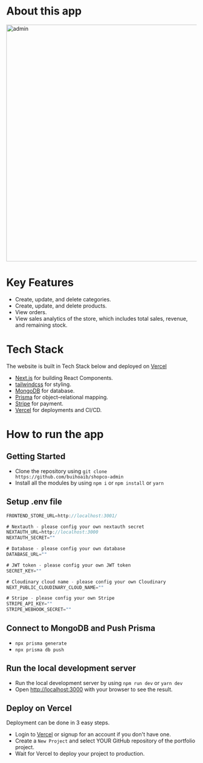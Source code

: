 # About this app
<img width="627" alt="admin" src="https://github.com/buihoaib/shopco-admin/assets/48377794/09925754-0534-4c50-b253-e03a300aa8ca">

# Key Features

- Create, update, and delete categories.
- Create, update, and delete products.
- View orders.
- View sales analytics of the store, which includes total sales, revenue, and remaining stock.

# Tech Stack

The website is built in Tech Stack below and deployed on [Vercel](https://vercel.com)

- [Next.js](https://nextjs.org) for building React Components.
- [tailwindcss](https://tailwindcss.com) for styling.
- [MongoDB](https://www.mongodb.com/) for database.
- [Prisma](https://vercel.com) for object–relational mapping.
- [Stripe](https://stripe.com/) for payment.
- [Vercel](https://vercel.com) for deployments and CI/CD.

  
# How to run the app

## Getting Started
- Clone the repository using `git clone https://github.com/buihoaib/shopco-admin`
- Install all the modules by using `npm i` or `npm install` or `yarn`

## Setup .env file

```js
FRONTEND_STORE_URL=http://localhost:3001/

# Nextauth - please config your own nextauth secret
NEXTAUTH_URL=http://localhost:3000
NEXTAUTH_SECRET=""

# Database - please config your own database
DATABASE_URL=""

# JWT token - please config your own JWT token
SECRET_KEY=""

# Cloudinary cloud name - please config your own Cloudinary
NEXT_PUBLIC_CLOUDINARY_CLOUD_NAME=""

# Stripe - please config your own Stripe
STRIPE_API_KEY=""
STRIPE_WEBHOOK_SECRET=""
```

## Connect to MongoDB and Push Prisma
- `npx prisma generate`
- `npx prisma db push`

## Run the local development server
- Run the local development server by using `npm run dev` or `yarn dev`
- Open [http://localhost:3000](http://localhost:3000) with your browser to see the result.

## Deploy on Vercel

Deployment can be done in 3 easy steps.

- Login to [Vercel](https://vercel.com) or signup for an account if you don't have one.
- Create a `New Project` and select YOUR GitHub repository of the portfolio project.
- Wait for Vercel to deploy your project to production.
